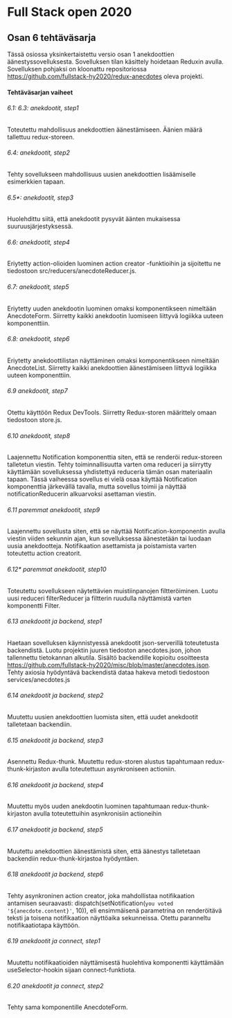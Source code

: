 # Full Stack open 2020
## Osan 6 tehtäväsarja

Tässä osiossa yksinkertaistettu versio osan 1 anekdoottien äänestyssovelluksesta.
Sovelluksen tilan käsittely hoidetaan Reduxin avulla.
Sovelluksen pohjaksi on kloonattu repositoriossa https://github.com/fullstack-hy2020/redux-anecdotes oleva projekti.

#### Tehtäväsarjan vaiheet

###### 6.1: 6.3: anekdootit, step1
Toteutettu mahdollisuus anekdoottien äänestämiseen.
Äänien määrä tallettuu redux-storeen.

###### 6.4: anekdootit, step2
Tehty sovellukseen mahdollisuus uusien anekdoottien lisäämiselle esimerkkien tapaan.

###### 6.5*: anekdootit, step3
Huolehdittu siitä, että anekdootit pysyvät äänten mukaisessa suuruusjärjestyksessä.

###### 6.6: anekdootit, step4
Eriytetty action-olioiden luominen action creator -funktioihin ja sijoitettu ne tiedostoon src/reducers/anecdoteReducer.js.

###### 6.7: anekdootit, step5
Eriytetty uuden anekdootin luominen omaksi komponentikseen nimeltään AnecdoteForm.
Siirretty kaikki anekdootin luomiseen liittyvä logiikka uuteen komponenttiin.

###### 6.8: anekdootit, step6
Eriytetty anekdoottilistan näyttäminen omaksi komponentikseen nimeltään AnecdoteList.
Siirretty kaikki anekdoottien äänestämiseen liittyvä logiikka uuteen komponenttiin.

###### 6.9 anekdootit, step7
Otettu käyttöön Redux DevTools.
Siirretty Redux-storen määrittely omaan tiedostoon store.js.

###### 6.10 anekdootit, step8
Laajennettu Notification komponenttia siten, että se renderöi redux-storeen talletetun viestin.
Tehty toiminnallisuutta varten oma reduceri ja siirrytty käyttämään sovelluksessa yhdistettyä reduceria tämän osan materiaalin tapaan.
Tässä vaiheessa sovellus ei vielä osaa käyttää Notification komponenttia järkevällä tavalla, mutta sovellus toimii ja näyttää notificationReducerin alkuarvoksi asettaman viestin.

###### 6.11 paremmat anekdootit, step9
Laajennettu sovellusta siten, että se näyttää Notification-komponentin avulla viestin viiden sekunnin ajan, kun sovelluksessa äänestetään tai luodaan uusia anekdootteja.
Notifikaation asettamista ja poistamista varten toteutettu action creatorit.

###### 6.12* paremmat anekdootit, step10
Toteutettu sovellukseen näytettävien muistiinpanojen filtteröiminen.
Luotu uusi reduceri filterReducer ja filtterin ruudulla näyttämistä varten komponentti Filter.

###### 6.13 anekdootit ja backend, step1
Haetaan sovelluksen käynnistyessä anekdootit json-serverillä toteutetusta backendistä.
Luotu projektin juuren tiedoston anecdotes.json, johon tallennettu tietokannan alkutila.
Sisältö backendille kopioitu osoitteesta https://github.com/fullstack-hy2020/misc/blob/master/anecdotes.json.
Tehty axiosia hyödyntävä backendistä dataa hakeva metodi tiedostoon services/anecdotes.js

###### 6.14 anekdootit ja backend, step2
Muutettu uusien anekdoottien luomista siten, että uudet anekdootit talletetaan backendiin.

###### 6.15 anekdootit ja backend, step3
Asennettu Redux-thunk.
Muutettu redux-storen alustus tapahtumaan redux-thunk-kirjaston avulla toteutettuun asynkroniseen actioniin.

###### 6.16 anekdootit ja backend, step4
Muutettu myös uuden anekdootin luominen tapahtumaan redux-thunk-kirjaston avulla toteutettuihin asynkronisiin actioneihin

###### 6.17 anekdootit ja backend, step5
Muutettu anekdoottien äänestämistä siten, että äänestys talletetaan backendiin redux-thunk-kirjastoa hyödyntäen.

###### 6.18 anekdootit ja backend, step6
Tehty asynkroninen action creator, joka mahdollistaa notifikaation antamisen seuraavasti: dispatch(setNotification(`you voted '${anecdote.content}'`, 10)),
eli ensimmäisenä parametrina on renderöitävä teksti ja toisena notifikaation näyttöaika sekunneissa.
Otettu paranneltu notifikaatiotapa käyttöön.

###### 6.19 anekdootit ja connect, step1
Muutettu notifikaatioiden näyttämisestä huolehtiva komponentti käyttämään useSelector-hookin sijaan connect-funktiota.

###### 6.20 anekdootit ja connect, step2
Tehty sama komponentille AnecdoteForm.